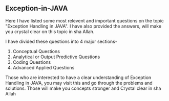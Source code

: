 ## Exception-in-JAVA
Here I have listed some most relevent and important questions on the topic "Exception Handling in JAVA". I have also provided the answers, will make you crystal clear on this topic in sha Allah.

I have divided these questions into 4 major sections-
01. Conceptual Questions
02. Analytical or Output Predictive Questions
03. Coding Questions
04. Advanced Applied Questions

Those who are interested to have a clear understanding of Exception Handling in JAVA, you may visit this and go through the problems and solutions. Those will make you concepts stronger and Crystal clear in sha Allah
